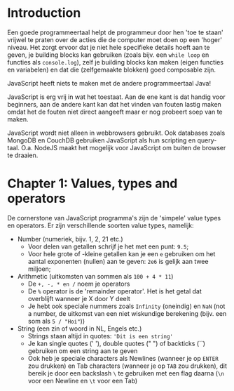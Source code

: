 # Introduction
Een goede programmeertaal helpt de programmeur door hen 'toe te staan' vrijwel te praten over de acties die de computer moet doen op een 'hoger' niveau. Het zorgt ervoor dat je niet hele specifieke details hoeft aan te geven, je building blocks kan gebruiken (zoals bijv. een `while loop` en functies als `console.log`), zelf je building blocks kan maken (eigen functies en variabelen) en dat die (zelfgemaakte blokken) goed composable zijn.

JavaScript heeft niets te maken met de andere programmeertaal Java!

JavaScript is erg vrij in wat het toestaat. Aan de ene kant is dat handig voor beginners, aan de andere kant kan dat het vinden van fouten lastig maken omdat het de fouten niet direct aangeeft maar er nog probeert soep van te maken.

JavaScript wordt niet alleen in webbrowsers gebruikt. Ook databases zoals MongoDB en CouchDB gebruiken JavaScript als hun scripting en query-taal. O.a. NodeJS maakt het mogelijk voor JavaScript om buiten de browser te draaien.

# Chapter 1: Values, types and operators
De cornerstone van JavaScript programma's zijn de 'simpele' value types en operators. Er zijn verschillende soorten value types, namelijk:
- Number (numeriek, bijv. 1, 2, 21 etc.)
    - Voor delen van getallen schrijf je het met een punt: `9.5`;
    - Voor hele grote of -kleine getallen kan je een `e` gebruiken om het aantal exponenten (nullen) aan te geven: `2e6` is gelijk aan twee miljoen;
- Arithmetic (uitkomsten van sommen als `100 + 4 * 11`)
    - De `+, -, * en /` noem je operators
    - De `%` operator is de 'remainder operator'. Het is het getal dat overblijft wanneer je X door Y deelt
    - Je hebt ook speciale nummers zoals `Infinity` (oneindig) en `NaN` (not a number, de uitkomst van een niet wiskundige berekening (bijv. een som als `5 / "Hoi"`))
- String (een zin of woord in NL, Engels etc.)
    - Strings staan altijd in quotes: `'Dit is een string'`
    - Je kan single quotes (' '), double quotes (" ") of backticks (``) gebruiken om een string aan te geven
    - Ook heb je speciale characters als Newlines (wanneer je op `ENTER` zou drukken) en Tab characters (wanneer je op `TAB` zou drukken), dit bereik je door een backslash `\` te gebruiken met een flag daarna (`\n` voor een Newline en `\t` voor een Tab)